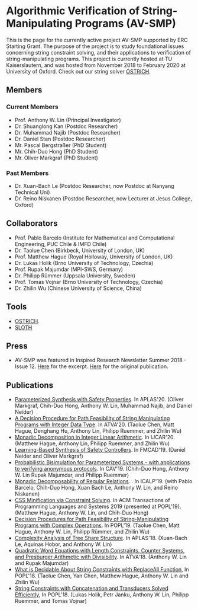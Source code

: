 # Algorithmic Verification of String-Manipulating Programs (AV-SMP)

This is the page for the currently active project AV-SMP supported by ERC 
Starting Grant.
The purpose of the project is to study foundational issues concerning
string constraint solving, and their applications to verification of
string-manipulating programs. This project is currently hosted at 
TU Kaiserslautern, and was hosted from November 2018 to February 2020 at 
University of Oxford. Check out our string solver [OSTRICH](https://github.com/pruemmer/ostrich).

## Members
### Current Members
- Prof. Anthony W. Lin (Principal Investigator)
- Dr. Shuanglong Kan (Postdoc Researcher)
- Dr. Muhammad Najib (Postdoc Researcher)
- Dr. Daniel Stan (Postdoc Researcher)
- Mr. Pascal Bergstraßer (PhD Student)
- Mr. Chih-Duo Hong (PhD Student)
- Mr. Oliver Markgraf (PhD Student)

### Past Members
- Dr. Xuan-Bach Le (Postdoc Researcher, now Postdoc at Nanyang Technical Uni)
- Dr. Reino Niskanen (Postdoc Researcher, now Lecturer at Jesus College, Oxford)

## Collaborators
- Prof. Pablo Barcelo (Institute for Mathematical and Computational Engineering, PUC Chile & IMFD Chile)
- Dr. Taolue Chen (Birkbeck, University of London, UK)
- Prof. Matthew Hague (Royal Holloway, University of London, UK)
- Dr. Lukas Holik (Brno University of Technology, Czechia)
- Prof. Rupak Majumdar (MPI-SWS, Germany)
- Dr. Philipp Rümmer (Uppsala University, Sweden)
- Prof. Tomas Vojnar (Brno University of Technology, Czechia)
- Dr. Zhilin Wu (Chinese University of Science, China)

## Tools
- [OSTRICH](https://github.com/pruemmer/ostrich). 
- [SLOTH](https://github.com/uuverifiers/sloth/wiki)

## Press
- AV-SMP was featured in Inspired Research Newsletter Summer 2018 - Issue 12.
  [Here](papers/inspired18.pdf) for the excerpt. [Here](https://www.cs.ox.ac.uk/inspiredresearch/InspiredResearchsummer2018.pdf) for the original publication.

## Publications
- [Parameterized Synthesis with Safety Properties](https://arxiv.org/abs/2009.13459). In APLAS'20. (Oliver Markgraf, Chih-Duo Hong, Anthony W. Lin, Muhammad Najib, and Daniel Neider)
- [A Decision Procedure for Path Feasibility of String Manipulating Programs with Integer Data Type](https://arxiv.org/abs/2007.06913). In ATVA'20. 
  (Taolue Chen, Matt Hague, Denghang Hu, Anthony Lin, Philipp Ruemmer, and Zhilin Wu)
- [Monadic Decomposition in Integer Linear Arithmetic](https://arxiv.org/abs/2004.12371). In IJCAR'20. (Matthew Hague, Anthony Lin, Philipp Ruemmer, and Zhilin Wu)
- [Learning-Based Synthesis of Safety Controllers](https://arxiv.org/abs/1901.06801). In FMCAD'19. (Daniel Neider and Oliver Markgraf)
- [Probabilistic Bisimulation for Parameterized Systems - with applications to verifying anonymous protocols](papers/cav19.pdf). In CAV'19. (Chih-Duo Hong, Anthony W. Lin Rupak Majumdar, and Philipp Ruemmer)
- [Monadic Decomposability of Regular Relations](papers/icalp19.pdf).
. In ICALP'19. (with Pablo Barcelo, Chih-Duo Hong, Xuan Bach Le, Anthony W. Lin,
  and Reino Niskanen)
- [CSS Minification via Constraint Solving](papers/toplas19.pdf). In ACM 
  Transactions of Programming Languages and Systems 2019 (presented at POPL'19).  (Matthew Hague, Anthony W. Lin, and Chih-Duo Hong)
- [Decision Procedures for Path Feasibility of String-Manipulating Programs 
  with Complex Operations](https://arxiv.org/abs/1811.03167). In POPL'19. 
  (Taolue Chen, Matt Hague, Anthony W. Lin, Philipp R&uuml;mmer, and Zhilin Wu)
- [Complexity Analysis of Tree Share Structure](papers/aplas18.pdf). In 
  APLAS'18. (Xuan-Bach Le, Aquinas Hobor, and Anthony W. Lin)
- [Quadratic Word Equations with Length Constraints, Counter Systems, and Presburger Arithmetic with Divisibility](papers/atva18.pdf). In ATVA'18. (Anthony W.
  Lin and Rupak Majumdar)
- [What is Decidable About String Constraints with ReplaceAll Function](papers/popl18-replace.pdf), In POPL'18. (Taolue Chen, Yan Chen, Matthew Hague, Anthony
W. Lin and Zhilin Wu)
- [String Constraints with Concatenation and Transducers Solved Efficiently](papers/popl18-efficient.pdf), In POPL'18. (Lukas Holik, Petr Janku, Anthony W.
  Lin, Philipp Ruemmer, and Tomas Vojnar)
